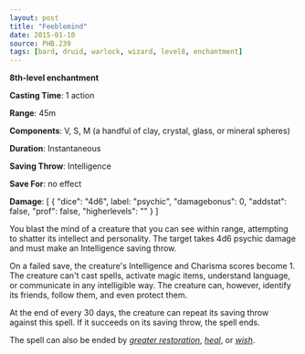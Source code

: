 ```yaml
---
layout: post
title: "Feeblemind"
date: 2015-01-10
source: PHB.239
tags: [bard, druid, warlock, wizard, level8, enchantment]
---
```


**8th-level enchantment**

**Casting Time**: 1 action

**Range**: 45m

**Components**: V, S, M (a handful of clay, crystal, glass, or mineral spheres)

**Duration**: Instantaneous

**Saving Throw**: Intelligence

**Save For**: no effect

**Damage**: [ { "dice": "4d6", label: "psychic", "damagebonus": 0, "addstat": false, "prof": false, "higherlevels": "" } ]

You blast the mind of a creature that you can see within range, attempting to shatter its intellect and personality. The target takes 4d6 psychic damage and must make an Intelligence saving throw.

On a failed save, the creature's Intelligence and Charisma scores become 1. The creature can't cast spells, activate magic items, understand language, or communicate in any intelligible way. The creature can, however, identify its friends, follow them, and even protect them.

At the end of every 30 days, the creature can repeat its saving throw against this spell. If it succeeds on its saving throw, the spell ends.

The spell can also be ended by _[greater restoration](../greater-restoration/ "greater restoration (lvl 5)")_, _[heal](../heal/ "heal (lvl 6)")_, or _[wish](../wish/ "wish (lvl 9)")_.
